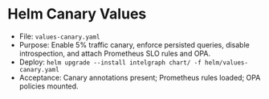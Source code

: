 # Helm Canary Values

- File: `values-canary.yaml`
- Purpose: Enable 5% traffic canary, enforce persisted queries, disable introspection, and attach Prometheus SLO rules and OPA.
- Deploy: `helm upgrade --install intelgraph chart/ -f helm/values-canary.yaml`
- Acceptance: Canary annotations present; Prometheus rules loaded; OPA policies mounted.
